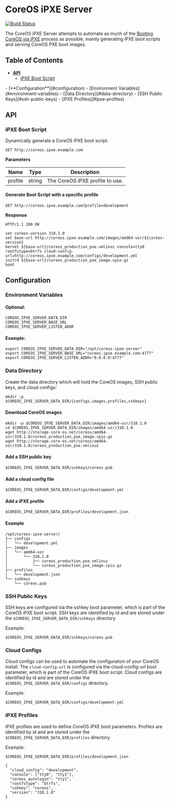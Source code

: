 # CoreOS iPXE Server

[![Build Status](https://drone.io/github.com/kelseyhightower/coreos-ipxe-server/status.png)](https://drone.io/github.com/kelseyhightower/coreos-ipxe-server/latest)

The CoreOS iPXE Server attempts to automate as much of the [Booting CoreOS via iPXE](https://coreos.com/docs/running-coreos/bare-metal/booting-with-ipxe/) process as possible, mainly generating iPXE boot scripts and serving CoreOS PXE boot images.

## Table of Contents

- [**API**](#api)
  - [iPXE Boot Script](#ipxe-boot-script)
<p></p>
- [**Configuration**](#configuration)
  - [Environment Variables](#environment-variables)
  - [Data Directory](#data-directory)
  - [SSH Public Keys](#ssh-public-keys)
  - [iPXE Profiles](#ipxe-profiles)

## API

### iPXE Boot Script

Dynamically generate a CoreOS iPXE boot script.

```
GET http://coreos.ipxe.example.com
```

**Parameters**

Name | Type | Description 
-----|------|------------
profile | string | The CoreOS iPXE profile to use.


#### Generate Boot Script with a specific profile

```
GET http://coreos.ipxe.example.com?profile=development
```

**Response**

```
HTTP/1.1 200 OK
```

```
set coreos-version 310.1.0
set base-url http://coreos.ipxe.example.com/images/amd64-usr/${coreos-version}
kernel ${base-url}/coreos_production_pxe.vmlinuz console=tty0 rootfstype=btrfs cloud-config-url=http://coreos.ipxe.example.com/configs/development.yml
initrd ${base-url}/coreos_production_pxe_image.cpio.gz
boot
```

## Configuration

### Environment Variables

#### Optional:

```
COREOS_IPXE_SERVER_DATA_DIR
COREOS_IPXE_SERVER_BASE_URL
COREOS_IPXE_SERVER_LISTEN_ADDR
```

#### Example:

```
export COREOS_IPXE_SERVER_DATA_DIR="/opt/coreos-ipxe-server"
export COREOS_IPXE_SERVER_BASE_URL="coreos.ipxe.example.com:4777"
export COREOS_IPXE_SERVER_LISTEN_ADDR="0.0.0.0:4777"
```

### Data Directory

Create the data directory which will hold the CoreOS images, SSH public keys, and cloud configs:

```
mkdir -p $COREOS_IPXE_SERVER_DATA_DIR/{configs,images,profiles,sshkeys}
```

#### Download CoreOS images

```
mkdir -p $COREOS_IPXE_SERVER_DATA_DIR/images/amd64-usr/310.1.0
cd $COREOS_IPXE_SERVER_DATA_DIR/images/amd64-usr/310.1.0
wget http://storage.core-os.net/coreos/amd64-usr/310.1.0/coreos_production_pxe_image.cpio.gz
wget http://storage.core-os.net/coreos/amd64-usr/310.1.0/coreos_production_pxe.vmlinuz
```

#### Add a SSH public key

```
$COREOS_IPXE_SERVER_DATA_DIR/sshkeys/coreos.pub
```

#### Add a cloud config file

```
$COREOS_IPXE_SERVER_DATA_DIR/configs/development.yml
```

#### Add a iPXE profile

```
$COREOS_IPXE_SERVER_DATA_DIR/profiles/development.json
```

#### Example

```
/opt/coreos-ipxe-server/
├── configs
│   └── development.yml
├── images
│   └── amd64-usr
│       └── 310.1.0
│           ├── coreos_production_pxe.vmlinuz
│           └── coreos_production_pxe_image.cpio.gz
├── profiles
│   └── development.json
└── sshkeys
    └── coreos.pub
```

### SSH Public Keys

SSH keys are configured via the sshkey boot parameter, which is part of the CoreOS iPXE boot script. SSH keys are identified by id and are stored under the `$COREOS_IPXE_SERVER_DATA_DIR/sshkeys` directory. 

Example:

```
$COREOS_IPXE_SERVER_DATA_DIR/sshkeys/coreos.pub
```

### Cloud Configs

Cloud configs can be used to automate the configuration of your CoreOS install. The `cloud-config-url` is configured via the cloud-config-url boot parameter, which is part of the CoreOS iPXE boot script. Cloud configs are identified by id and are stored under the `$COREOS_IPXE_SERVER_DATA_DIR/configs` directory.

Example:

```
$COREOS_IPXE_SERVER_DATA_DIR/configs/development.yml
```

### iPXE Profiles

iPXE profiles are used to define CoreOS iPXE boot parameters. Profiles are identified by id and are stored under the `$COREOS_IPXE_SERVER_DATA_DIR/profiles` directory.

Example:

```
$COREOS_IPXE_SERVER_DATA_DIR/profiles/development.json
```

```
{
  "cloud_config": "development",
  "console": ["tty0", "tty1"],
  "coreos_autologin": "tty1",
  "rootfstype": "btrfs",
  "sshkey": "coreos",
  "version": "310.1.0"
}
```

